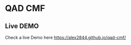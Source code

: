 QAD CMF
============================

## Live DEMO

Check a live Demo here https://alex2844.github.io/qad-cmf/
